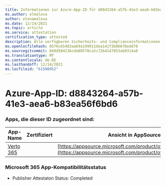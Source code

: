 ```yaml
---
title: Informationen zur Azure-App-ID für d8843264-a57b-41e3-aea6-b83ea56f6bd6
ms.author: elmalova
author: elenamalova
ms.date: 12/14/2021
ms.topic: article
ms.service: attestation
certification_type: attested
description: Alle verfügbaren Sicherheits- und Complianceinformationen für d8843264-a57b-41e3-aea6-b83ea56f6bd6.
ms.openlocfilehash: 0576c65483aa69a199911dea141f3b866f8edd70
ms.sourcegitcommit: 849d584236cda08570ca2c72b4147853ab0314a8
ms.translationtype: MT
ms.contentlocale: de-DE
ms.lasthandoff: 12/14/2021
ms.locfileid: "61508952"
---
```

# <a name="azure-app-id-d8843264-a57b-41e3-aea6-b83ea56f6bd6"></a>Azure-App-ID: d8843264-a57b-41e3-aea6-b83ea56f6bd6


### <a name="apps-associated-with-this-id"></a>Apps, die dieser ID zugeordnet sind:
| **App-Name** | **Zertifiziert** | **Ansicht in AppSource** |
|--------------|---------------|-----------------------|
| [Verto 365](https://docs.microsoft.com/microsoft-365-app-certification/forward/WA200003230) |  | [https://appsource.microsoft.com/product/office/WA200003230](https://appsource.microsoft.com/product/office/WA200003230) |

### <a name="microsoft-365-app-compliance-status"></a>Microsoft 365 App-Kompatibilitätsstatus
- Publisher Attestaton Status: Completed
